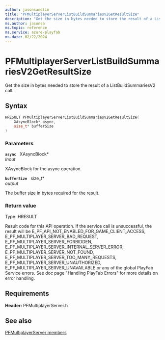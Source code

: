 ```yaml
---
author: jasonsandlin
title: "PFMultiplayerServerListBuildSummariesV2GetResultSize"
description: "Get the size in bytes needed to store the result of a ListBuildSummariesV2 call."
ms.author: jasonsa
ms.topic: reference
ms.service: azure-playfab
ms.date: 02/22/2024
---
```


# PFMultiplayerServerListBuildSummariesV2GetResultSize  

Get the size in bytes needed to store the result of a ListBuildSummariesV2 call.  

## Syntax  
  
```cpp
HRESULT PFMultiplayerServerListBuildSummariesV2GetResultSize(  
    XAsyncBlock* async,  
    size_t* bufferSize  
)  
```  
  
### Parameters  
  
**`async`** &nbsp; XAsyncBlock*  
*_Inout_*  
  
XAsyncBlock for the async operation.  
  
**`bufferSize`** &nbsp; size_t*  
*output*  
  
The buffer size in bytes required for the result.  
  
  
### Return value
Type: HRESULT
  
Result code for this API operation. If the service call is unsuccessful, the result will be E_PF_API_NOT_ENABLED_FOR_GAME_CLIENT_ACCESS, E_PF_MULTIPLAYER_SERVER_BAD_REQUEST, E_PF_MULTIPLAYER_SERVER_FORBIDDEN, E_PF_MULTIPLAYER_SERVER_INTERNAL_SERVER_ERROR, E_PF_MULTIPLAYER_SERVER_NOT_FOUND, E_PF_MULTIPLAYER_SERVER_TOO_MANY_REQUESTS, E_PF_MULTIPLAYER_SERVER_UNAUTHORIZED, E_PF_MULTIPLAYER_SERVER_UNAVAILABLE or any of the global PlayFab Service errors. See doc page "Handling PlayFab Errors" for more details on error handling.
  
  
## Requirements  
  
**Header:** PFMultiplayerServer.h
  
## See also  
[PFMultiplayerServer members](../pfmultiplayerserver_members.md)  

  
  
